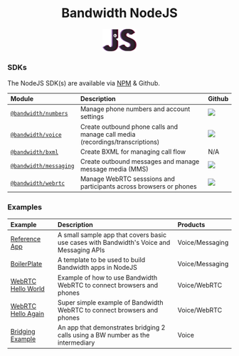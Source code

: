 <div align="center">

# Bandwidth NodeJS

<img src="https://github.com/Bandwidth/examples/raw/master/.readme_images/js.png" width="15%">

</div>

### SDKs

The NodeJS SDK(s) are available via [NPM](https://www.npmjs.com/) & Github.

| Module                                                                       | Description                                                                   | Github                                                |
|:-----------------------------------------------------------------------------|:------------------------------------------------------------------------------|:------------------------------------------------------|
| [`@bandwidth/numbers`](https://www.npmjs.com/package/@bandwidth/numbers)     | Manage phone numbers and account settings                                     | [<img src="https://github.com/favicon.ico">](https://github.com/Bandwidth/node-numbers)   |
| [`@bandwidth/voice`](https://www.npmjs.com/package/@bandwidth/numbers)       | Create outbound phone calls and manage call media (recordings/transcriptions) | [<img src="https://github.com/favicon.ico">](https://github.com/Bandwidth/node-voice)     |
| [`@bandwidth/bxml`](https://www.npmjs.com/package/@bandwidth/bxml)           | Create BXML for managing call flow                                            | N/A                                                   |
| [`@bandwidth/messaging`](https://www.npmjs.com/package/@bandwidth/messaging) | Create outbound messages and manage message media (MMS)                       | [<img src="https://github.com/favicon.ico">](https://github.com/Bandwidth/node-messaging) |
| [`@bandwidth/webrtc`](https://www.npmjs.com/package/@bandwidth/webrtc)       | Manage WebRTC sesssions and participants across browsers or phones            | [<img src="https://github.com/favicon.ico">](https://github.com/Bandwidth/node-webrtc) |

### Examples

| Example                                       | Description                                                                              | Products        |
|:----------------------------------------------|:-----------------------------------------------------------------------------------------|:----------------|
| [Reference App](BandwidthReferenceApp) | A small sample app that covers basic use cases with Bandwidth's Voice and Messaging APIs        | Voice/Messaging |
| [BoilerPlate](BoilerPlate)             | A template to be used to build Bandwidth apps in NodeJS                                         | Voice/Messaging |
| [WebRTC Hello World](webrtc-hello-world)| Example of how to use Bandwidth WebRTC to connect browsers and phones                          | Voice/WebRTC    |
| [WebRTC Hello Again](webrtc-hello-again)| Super simple example of Bandwidth WebRTC to connect browsers and phones                        | Voice/WebRTC    |
| [Bridging Example](BridgingExample)    | An app that demonstrates bridging 2 calls using a BW number as the intermediary                 | Voice
